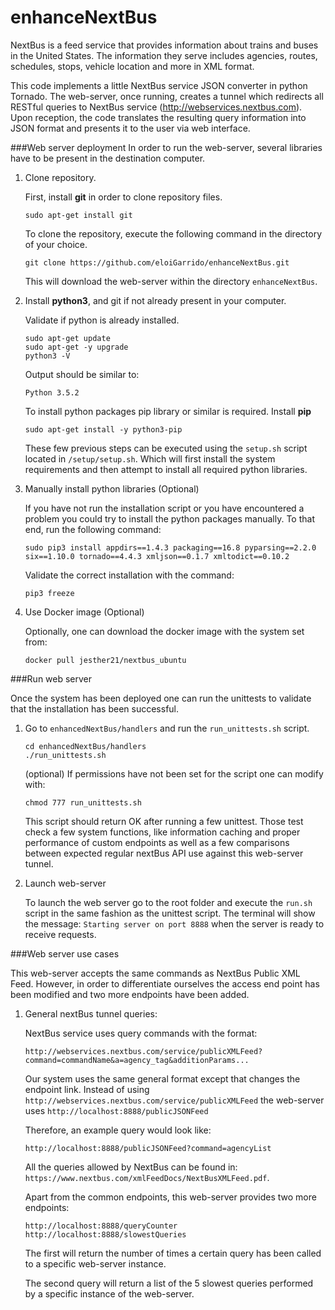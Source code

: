 # enhanceNextBus

NextBus is a feed service that provides information about trains and buses in the United States. The information they 
serve includes agencies, routes, schedules, stops, vehicle location and more in XML format.


This code implements a little NextBus service JSON converter in python Tornado. The web-server, once running, creates a 
tunnel which redirects all RESTful queries to NextBus service (http://webservices.nextbus.com). Upon reception, the code
 translates the resulting query information into JSON format and presents it to the user via web interface.
 
###Web server deployment
 In order to run the web-server, several libraries have to be present in the destination computer.
1.  Clone repository.

    First, install **git** in order to clone repository files.
    ```
    sudo apt-get install git
    ```
    
    To clone the repository, execute the following command in the directory of your choice.
    ```
    git clone https://github.com/eloiGarrido/enhanceNextBus.git
    ```
    This will download the web-server within the directory `enhanceNextBus`.
    

2.  Install **python3**, and git if not already present in your computer.

    Validate if python is already installed.
    ```
    sudo apt-get update
    sudo apt-get -y upgrade
    python3 -V
    ```
    Output should be similar to:
    ```
    Python 3.5.2
    ```
    To install python packages pip library or similar is required. Install **pip**
    ```
    sudo apt-get install -y python3-pip
    ```
    These few previous steps can be executed using the `setup.sh` script located in `/setup/setup.sh`. Which will first install the 
    system requirements and then attempt to install all required python libraries. 
    
3.  Manually install python libraries (Optional)
    
    If you have not run the installation script or you have encountered a problem you could try
    to install the python packages manually. To that end, run the following command:
    ```
    sudo pip3 install appdirs==1.4.3 packaging==16.8 pyparsing==2.2.0 six==1.10.0 tornado==4.4.3 xmljson==0.1.7 xmltodict==0.10.2
    ```
    Validate the correct installation with the command:
    ```
    pip3 freeze
    ```
    
4.  Use Docker image (Optional)
    
    Optionally, one can download the docker image with the system set from:
    ```
    docker pull jesther21/nextbus_ubuntu
    ```
    

    
###Run web server
    
Once the system has been deployed one can run the unittests to validate that the installation has 
been successful.

1.  Go to `enhancedNextBus/handlers` and run the `run_unittests.sh` script.
    ```
    cd enhancedNextBus/handlers
    ./run_unittests.sh
    ```
    (optional) If permissions have not been set for the script one can modify with:
    ```
    chmod 777 run_unittests.sh
    ```
    This script should return OK after running a few unittest. Those test check a few system functions,
    like information caching and proper performance of custom endpoints as well as a few comparisons between expected
     regular nextBus API use against this web-server tunnel.
     
2.  Launch web-server
    
    To launch the web server go to the root folder and execute the `run.sh` script in the same fashion as the unittest script.
    The terminal will show the message: `Starting server on port 8888` when the server is ready to receive requests.
    
###Web server use cases

This web-server accepts the same commands as NextBus Public XML Feed. However, in order to differentiate ourselves the access
  end point has been modified and two more endpoints have been added.
  
1.  General nextBus tunnel queries:
    
    NextBus service uses query commands with the format:
    ```
    http://webservices.nextbus.com/service/publicXMLFeed?command=commandName&a=agency_tag&additionParams...
    ```
    
    Our system uses the same general format except that changes the endpoint link. Instead of using
     `http://webservices.nextbus.com/service/publicXMLFeed` the web-server uses `http://localhost:8888/publicJSONFeed`
     
    Therefore, an example query would look like: 
    ```
    http://localhost:8888/publicJSONFeed?command=agencyList
    ```
    
    All the queries allowed by NextBus can be found in: `https://www.nextbus.com/xmlFeedDocs/NextBusXMLFeed.pdf​`. 
    
    Apart from the common endpoints, this web-server provides two more endpoints:
    ```
    http://localhost:8888/queryCounter
    http://localhost:8888/slowestQueries
    ```
    The first will return the number of times a certain query has been called to a specific web-server instance.
    
    The second query will return a list of the 5 slowest queries performed by a specific instance of the web-server.


    

